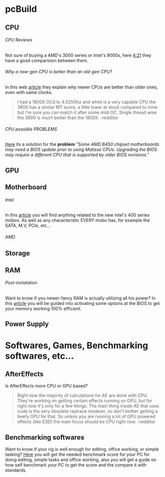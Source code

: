 # pcBuild

## CPU

###### CPU Reviews
Not sure of buying a AMD's 3000 series or Intel's 9000s, here [4:21](https://www.youtube.com/watch?v=stM2CPF9YAY&list=WL&index=5&t=4s&ab_channel=LinusTechTips#t=4m21s) they have a good comparision between them. 
###### Why a new-gen CPU is better than an old-gen CPU?
In this web [article](https://www.howtogeek.com/215940/why-are-newer-generations-of-processors-faster-at-the-same-clock-speed/) they explain why newer CPUs are better than older ones, even with same clocks.
> I had a 1800X OCd to 4.025Ghz and while is a very capable CPU the 3600 has a similar MT score, a little lower at stock compared to mine but I'm sure you can match it after some mild OC. Single thread wise the 3600 is much better than the 1800X. -redditor

###### CPU possible PROBLEMS

[Here](https://steamcommunity.com/discussions/forum/11/1638669204740559442/) its a solution for the **problem** _"Some AMD B450 chipset motherboards may need a BIOS update prior to using Matisse CPUs. Upgrading the BIOS may require a different CPU that is supported by older BIOS revisions."_
## GPU

## Motherboard
###### Intel
In this [article](https://levvvel.com/z490-motherboard-list/) you will find anything related to the new intel's 400 series mobos. As well as any characteristic EVERY mobo has, for example the SATA, M.V, PCIe, etc...

###### AMD 

## Storage

## RAM
###### Post-instalation 
Want to know if you newer-fancy RAM is actually utilizing all his power? In this [article](https://www.pcworld.idg.com.au/article/613203/how-set-up-new-computer-ram-memory-after-ve-installed-it-2017/) you will be guided into activating some options at the BIOS to get your memory working 100% efficient.


## Power Supply

# Softwares, Games, Benchmarking softwares, etc...
## AfterEffects
Is AfterEffects more CPU or GPU based?
> Right now the majority of calculations for AE are done with CPU. They're working on getting certain effects running on GPU, but for right now it's only for a few things. The main thing inside AE that uses cuda is the very obsolete raytrace renderer, so don't bother getting a beefy GPU for that. So unless you are running a lot of GPU powered effects (like E3D) the main focus should be CPU right now. -redditor
## Benchmarking softwares
Want to know if your rig is well enough for editing, office working, or simple tasking? 
[Here](https://benchmarks.ul.com/resources/what-is-a-good-pcmark-10-score) you will get the needed benchmark score for your PC for doing editing, simple tasks and office working, also you will get a guide on how self benchmark your PC to get the score and the compare it with standards.



